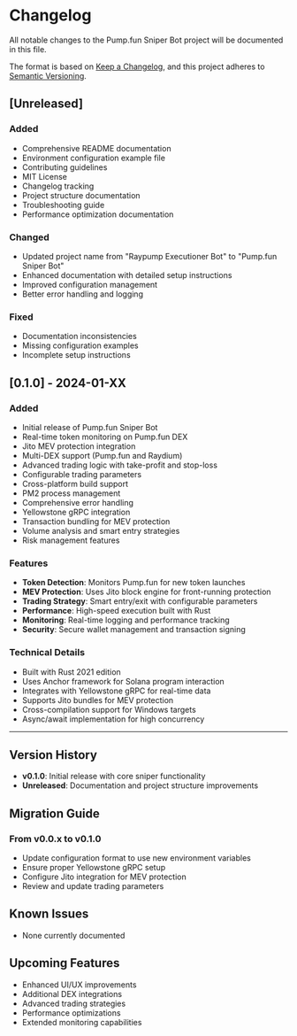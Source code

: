 # Changelog

All notable changes to the Pump.fun Sniper Bot project will be documented in this file.

The format is based on [Keep a Changelog](https://keepachangelog.com/en/1.0.0/),
and this project adheres to [Semantic Versioning](https://semver.org/spec/v2.0.0.html).

## [Unreleased]

### Added
- Comprehensive README documentation
- Environment configuration example file
- Contributing guidelines
- MIT License
- Changelog tracking
- Project structure documentation
- Troubleshooting guide
- Performance optimization documentation

### Changed
- Updated project name from "Raypump Executioner Bot" to "Pump.fun Sniper Bot"
- Enhanced documentation with detailed setup instructions
- Improved configuration management
- Better error handling and logging

### Fixed
- Documentation inconsistencies
- Missing configuration examples
- Incomplete setup instructions

## [0.1.0] - 2024-01-XX

### Added
- Initial release of Pump.fun Sniper Bot
- Real-time token monitoring on Pump.fun DEX
- Jito MEV protection integration
- Multi-DEX support (Pump.fun and Raydium)
- Advanced trading logic with take-profit and stop-loss
- Configurable trading parameters
- Cross-platform build support
- PM2 process management
- Comprehensive error handling
- Yellowstone gRPC integration
- Transaction bundling for MEV protection
- Volume analysis and smart entry strategies
- Risk management features

### Features
- **Token Detection**: Monitors Pump.fun for new token launches
- **MEV Protection**: Uses Jito block engine for front-running protection
- **Trading Strategy**: Smart entry/exit with configurable parameters
- **Performance**: High-speed execution built with Rust
- **Monitoring**: Real-time logging and performance tracking
- **Security**: Secure wallet management and transaction signing

### Technical Details
- Built with Rust 2021 edition
- Uses Anchor framework for Solana program interaction
- Integrates with Yellowstone gRPC for real-time data
- Supports Jito bundles for MEV protection
- Cross-compilation support for Windows targets
- Async/await implementation for high concurrency

---

## Version History

- **v0.1.0**: Initial release with core sniper functionality
- **Unreleased**: Documentation and project structure improvements

## Migration Guide

### From v0.0.x to v0.1.0
- Update configuration format to use new environment variables
- Ensure proper Yellowstone gRPC setup
- Configure Jito integration for MEV protection
- Review and update trading parameters

## Known Issues

- None currently documented

## Upcoming Features

- Enhanced UI/UX improvements
- Additional DEX integrations
- Advanced trading strategies
- Performance optimizations
- Extended monitoring capabilities